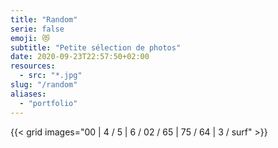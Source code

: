 ```yaml
---
title: "Random"
serie: false
emoji: 😻
subtitle: "Petite sélection de photos"
date: 2020-09-23T22:57:50+02:00
resources:
  - src: "*.jpg"
slug: "/random"
aliases:
  - "portfolio"
---
```


{{< grid images="00 | 4 / 5 | 6 / 02  / 65 | 75 / 64 | 3 / surf" >}}
